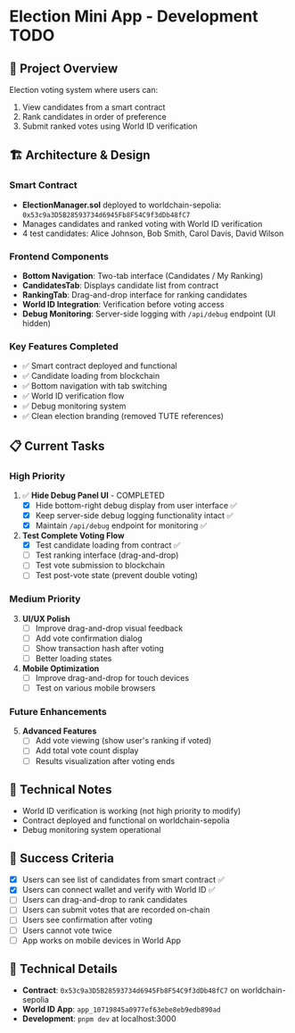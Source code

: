 # Election Mini App - Development TODO

## 🎯 Project Overview

Election voting system where users can:
1. View candidates from a smart contract
2. Rank candidates in order of preference
3. Submit ranked votes using World ID verification

## 🏗️ Architecture & Design

### Smart Contract
- **ElectionManager.sol** deployed to worldchain-sepolia: `0x53c9a3D5B28593734d6945Fb8F54C9f3dDb48fC7`
- Manages candidates and ranked voting with World ID verification
- 4 test candidates: Alice Johnson, Bob Smith, Carol Davis, David Wilson

### Frontend Components
- **Bottom Navigation**: Two-tab interface (Candidates / My Ranking)
- **CandidatesTab**: Displays candidate list from contract
- **RankingTab**: Drag-and-drop interface for ranking candidates
- **World ID Integration**: Verification before voting access
- **Debug Monitoring**: Server-side logging with `/api/debug` endpoint (UI hidden)

### Key Features Completed
- ✅ Smart contract deployed and functional
- ✅ Candidate loading from blockchain
- ✅ Bottom navigation with tab switching
- ✅ World ID verification flow
- ✅ Debug monitoring system
- ✅ Clean election branding (removed TUTE references)

## 📋 Current Tasks

### High Priority
1. ✅ **Hide Debug Panel UI** - COMPLETED
   - [x] Hide bottom-right debug display from user interface ✅
   - [x] Keep server-side debug logging functionality intact ✅
   - [x] Maintain `/api/debug` endpoint for monitoring ✅

2. **Test Complete Voting Flow**
   - [x] Test candidate loading from contract ✅
   - [ ] Test ranking interface (drag-and-drop)
   - [ ] Test vote submission to blockchain
   - [ ] Test post-vote state (prevent double voting)

### Medium Priority
3. **UI/UX Polish**
   - [ ] Improve drag-and-drop visual feedback
   - [ ] Add vote confirmation dialog
   - [ ] Show transaction hash after voting
   - [ ] Better loading states

4. **Mobile Optimization**
   - [ ] Improve drag-and-drop for touch devices
   - [ ] Test on various mobile browsers

### Future Enhancements
5. **Advanced Features**
   - [ ] Add vote viewing (show user's ranking if voted)
   - [ ] Add total vote count display
   - [ ] Results visualization after voting ends

## 🔧 Technical Notes

- World ID verification is working (not high priority to modify)
- Contract deployed and functional on worldchain-sepolia
- Debug monitoring system operational

## 🎯 Success Criteria

- [x] Users can see list of candidates from smart contract ✅
- [x] Users can connect wallet and verify with World ID ✅
- [ ] Users can drag-and-drop to rank candidates
- [ ] Users can submit votes that are recorded on-chain
- [ ] Users see confirmation after voting
- [ ] Users cannot vote twice
- [ ] App works on mobile devices in World App

## 🔧 Technical Details

- **Contract**: `0x53c9a3D5B28593734d6945Fb8F54C9f3dDb48fC7` on worldchain-sepolia
- **World ID App**: `app_10719845a0977ef63ebe8eb9edb890ad`
- **Development**: `pnpm dev` at localhost:3000
